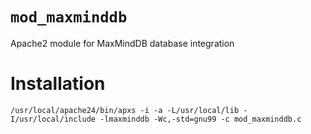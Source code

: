 `mod_maxminddb`
=============

Apache2 module for MaxMindDB database integration


Installation
============

    /usr/local/apache24/bin/apxs -i -a -L/usr/local/lib -I/usr/local/include -lmaxminddb -Wc,-std=gnu99 -c mod_maxminddb.c

